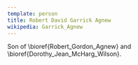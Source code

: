 ```yaml
---
template: person
title: Robert David Garrick Agnew
wikipedia: Garrick_Agnew
---
```


Son of \bioref{Robert_Gordon_Agnew} and \bioref{Dorothy_Jean_McHarg_Wilson}.
